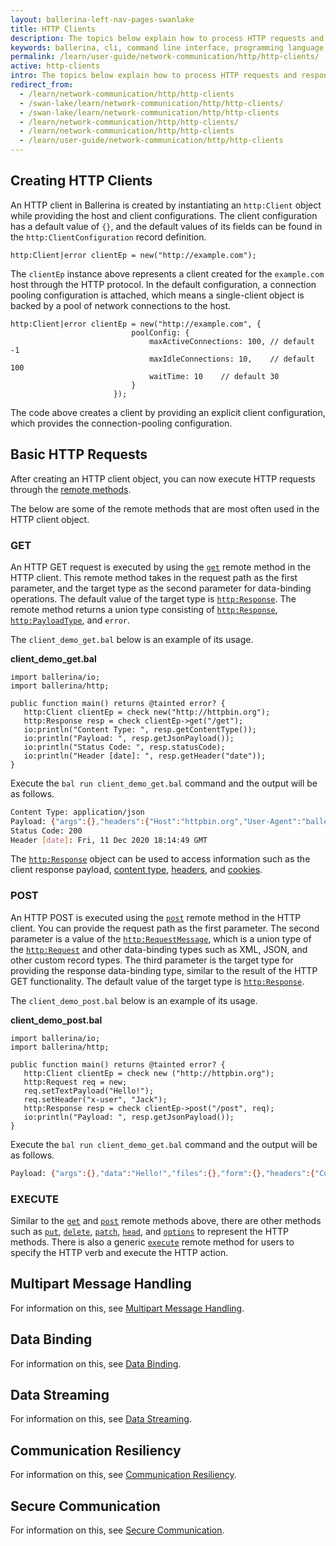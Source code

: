 ```yaml
---
layout: ballerina-left-nav-pages-swanlake
title: HTTP Clients
description: The topics below explain how to process HTTP requests and responses using Ballerina. It provides in-depth details on how HTTP clients are created and how their functionality can be used effectively. 
keywords: ballerina, cli, command line interface, programming language
permalink: /learn/user-guide/network-communication/http/http-clients/
active: http-clients
intro: The topics below explain how to process HTTP requests and responses using Ballerina. It provides in-depth details on how HTTP clients are created and how their functionality can be used effectively.  
redirect_from:
  - /learn/network-communication/http/http-clients
  - /swan-lake/learn/network-communication/http/http-clients/
  - /swan-lake/learn/network-communication/http/http-clients
  - /learn/network-communication/http/http-clients/
  - /learn/network-communication/http/http-clients
  - /learn/user-guide/network-communication/http/http-clients
---
```


## Creating HTTP Clients

An HTTP client in Ballerina is created by instantiating an `http:Client` object while providing the host and client configurations. The client configuration has a default value of `{}`, and the default values of its fields can be found in the `http:ClientConfiguration` record definition.

```ballerina
http:Client|error clientEp = new("http://example.com");
```

The `clientEp` instance above represents a client created for the `example.com` host through the HTTP protocol. In the default configuration, a connection pooling configuration is attached, which means a single-client object is backed by a pool of network connections to the host.

```ballerina
http:Client|error clientEp = new("http://example.com", {
                           poolConfig: {
                               maxActiveConnections: 100, // default -1
                               maxIdleConnections: 10,    // default 100
                               waitTime: 10    // default 30
                           }
                       });
```

The code above creates a client by providing an explicit client configuration, which provides the connection-pooling configuration.

## Basic HTTP Requests

After creating an HTTP client object, you can now execute HTTP requests through the [remote methods](/learn/api-docs/ballerina/#/ballerina/http/1.0.6/http/clients/Client). 

The below are some of the remote methods that are most often used in the HTTP client object. 

### GET

An HTTP GET request is executed by using the [`get`](/learn/api-docs/ballerina/#/ballerina/http/1.0.6/http/clients/Client#get) remote method in the HTTP client. This remote method takes in the request path as the first parameter, and the target type as the second parameter for data-binding operations. The default value of the target type is [`http:Response`](/learn/api-docs/ballerina/#/ballerina/http/1.0.6/http/classes/Response). The remote method returns a union type consisting of [`http:Response`](/learn/api-docs/ballerina/#/ballerina/http/1.0.6/http/classes/Response), [`http:PayloadType`](/learn/api-docs/ballerina/#/ballerina/http/1.0.6/http/types#PayloadType), and `error`. 

The `client_demo_get.bal` below is an example of its usage.

**client_demo_get.bal**
```ballerina
import ballerina/io;
import ballerina/http;
 
public function main() returns @tainted error? {
   http:Client clientEp = check new("http://httpbin.org");
   http:Response resp = check clientEp->get("/get");
   io:println("Content Type: ", resp.getContentType());
   io:println("Payload: ", resp.getJsonPayload());
   io:println("Status Code: ", resp.statusCode);
   io:println("Header [date]: ", resp.getHeader("date"));
}
```

Execute the `bal run client_demo_get.bal` command and the output will be as follows.

```bash
Content Type: application/json
Payload: {"args":{},"headers":{"Host":"httpbin.org","User-Agent":"ballerina","X-Amzn-Trace-Id":"Root=1-5fd3b719-0d5a1625098ad73b53c0c094"},"origin":"45.30.94.9","url":"http://httpbin.org/get"}
Status Code: 200
Header [date]: Fri, 11 Dec 2020 18:14:49 GMT
```

The [`http:Response`](/learn/api-docs/ballerina/#/ballerina/http/1.0.6/http/classes/Response) object can be used to access information such as the client response payload, [content type](/learn/api-docs/ballerina/#/ballerina/http/1.0.6/http/classes/Response#getContentType), [headers](/learn/api-docs/ballerina/#/ballerina/http/1.0.6/http/classes/Response#getHeader), and [cookies](/learn/api-docs/ballerina/#/ballerina/http/1.0.6/http/classes/Response#getCookies).

### POST

An HTTP POST is executed using the [`post`](/learn/api-docs/ballerina/#/ballerina/http/1.0.6/http/clients/Client#post) remote method in the HTTP client. You can provide the request path as the first parameter. The second parameter is a value of the [`http:RequestMessage`](/learn/api-docs/ballerina/#/ballerina/http/1.0.6/http/types#RequestMessage), which is a union type of the [`http:Request`](/learn/api-docs/ballerina/#/ballerina/http/1.0.6/http/classes/Request) and other data-binding types such as XML, JSON, and other custom record types. The third parameter is the target type for providing the response data-binding type, similar to the result of the HTTP GET functionality. The default value of the target type is [`http:Response`](/learn/api-docs/ballerina/#/ballerina/http/1.0.6/http/classes/Response). 

The `client_demo_post.bal` below is an example of its usage.

**client_demo_post.bal**
```ballerina
import ballerina/io;
import ballerina/http;
 
public function main() returns @tainted error? {
   http:Client clientEp = check new ("http://httpbin.org");
   http:Request req = new;
   req.setTextPayload("Hello!");
   req.setHeader("x-user", "Jack");
   http:Response resp = check clientEp->post("/post", req);
   io:println("Payload: ", resp.getJsonPayload());
}
```

Execute the `bal run client_demo_get.bal` command and the output will be as follows.

```bash
Payload: {"args":{},"data":"Hello!","files":{},"form":{},"headers":{"Content-Length":"6","Content-Type":"text/plain","Host":"httpbin.org","User-Agent":"ballerina","X-Amzn-Trace-Id":"Root=1-5fd3b957-4110242263315d0a3fa66dcc","X-User":"Jack"},"json":null,"origin":"45.30.94.9","url":"http://httpbin.org/post"}
```

### EXECUTE

Similar to the [`get`](/learn/api-docs/ballerina/#/ballerina/http/1.0.6/http/clients/Client#get) and [`post`](/learn/api-docs/ballerina/#/ballerina/http/1.0.6/http/clients/Client#post) remote methods above, there are other methods such as [`put`](/learn/api-docs/ballerina/#/ballerina/http/1.0.6/http/clients/Client#put), [`delete`](/learn/api-docs/ballerina/#/ballerina/http/1.0.6/http/clients/Client#delete), [`patch`](/learn/api-docs/ballerina/#/ballerina/http/1.0.6/http/clients/Client#patch), [`head`](/learn/api-docs/ballerina/#/ballerina/http/1.0.6/http/clients/Client#head), and [`options`](/learn/api-docs/ballerina/#/ballerina/http/1.0.6/http/clients/Client#options) to represent the HTTP methods. There is also a generic [`execute`](/learn/api-docs/ballerina/#/ballerina/http/1.0.6/http/clients/Client#execute) remote method for users to specify the HTTP verb and execute the HTTP action. 

## Multipart Message Handling

For information on this, see [Multipart Message Handling](/learn/network-communication/http/http-clients/multipart-message-handling).

## Data Binding

For information on this, see [Data Binding](/learn/network-communication/http/http-clients/data-binding).

## Data Streaming

For information on this, see [Data Streaming](/learn/network-communication/http/http-clients/data-streaming).

## Communication Resiliency

For information on this, see [Communication Resiliency](/learn/network-communication/http/http-clients/communication-resiliency).

## Secure Communication

For information on this, see [Secure Communication](/learn/network-communication/http/http-clients/secure-communication).
